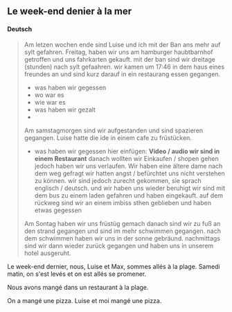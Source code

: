 ## Le week-end denier à la mer
#### Deutsch
> Am letzen wochen ende sind Luise und ich mit der Ban ans mehr auf sylt gefahren. 
> Freitag, haben wir uns am hamburger haubtbarnhof getroffen und uns fahrkarten gekauft.
> mit der ban sind wir dreitage (stunden) nach sylt gefaahren.
> wir kamen um 17:46 in dem haus eines freundes an und sind kurz darauf in ein restaurang essen gegangen.
> - was haben wir gegessen 
> - wo war es
> - wie war es
> - was haben wir gezalt
> - 
> 
> Am samstagmorgen sind wir aufgestanden und sind spazieren gegangen.
> Luise hatte die ide in einem cafe zu früstücken.
> - was haben wir gegessen $\text{hier einfügen: }$ $\textbf{Video / audio wir sind in einem Restaurant}$
> danach wollten wir Einkaufen / shopen gehen jedoch haben wir uns verlaufen.
> Wir haben eine ältere dame nach dem weg gefragt
> wir hatten angst / befürchtet uns nicht verstehen zu können.
> wir sind jedoch zurecht gekommen, sie sprach englisch / deutsch.
> und wir haben uns wieder beruhigt
> wir sind mit dem bus zu einem laden gefahren und haben eingekauft.
> auf dem rückweg sind wir an einem imbiss sthen geblieben und haben etwas gegessen
> 
> Am Sontag haben wir uns früstüg gemach danach sind wir zu fuß an den strand gegangen und sind im mehr schwimmen gegangen.
> nach dem schwimmen haben wir uns in der sonne gebräund. nachmittags sind wir dann wieder zurück gegangen und haben uns in unserem hotel ausgeruht.
> 



Le week-end dernier, nous, Luise et Max, sommes allés à la plage.
Samedi matin, on s'est levés et on est allés se promener.

Nous avons mangé dans un restaurant à la plage.

On a mangé une pizza.
Luise et moi mangé une pizza.




